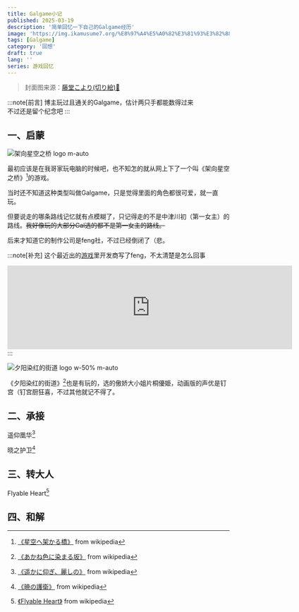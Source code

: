 ```yaml
---
title: Galgame小记
published: 2025-03-19
description: '简单回忆一下自己的Galgame经历'
image: 'https://img.ikamusume7.org/%E8%97%A4%E5%A0%82%E3%81%93%E3%82%88%E3%82%8A.webp'
tags: [Galgame]
category: '回想'
draft: true 
lang: ''
series: 游戏回忆
---
```


> 封面图来源：[藤堂こより(切り絵)🔗](https://www.pixiv.net/artworks/18895882)

:::note[前言]
博主玩过且通关的Galgame，估计两只手都能数得过来<br>
不过还是留个纪念吧
:::

## 一、启蒙

![架向星空之桥 logo m-auto](https://img.ikamusume7.org/h1_hoshikaka-logos.webp)

最初应该是在我哥家玩电脑的时候吧，也不知怎的就从网上下了一个叫《架向星空之桥》[^1]的游戏。

当时还不知道这种类型叫做Galgame，只是觉得里面的角色都很可爱，就一直玩。

但要说走的哪条路线记忆就有点模糊了，只记得走的不是中津川初（第一女主）的路线。~~我好像玩的大部分Gal选的都不是第一女主的路线。~~

后来才知道它的制作公司是feng社，不过已经倒闭了（悲。

:::note[补充]
这个最近出的[游戏](https://store.steampowered.com/widget/1961760/)里开发商写了feng，不太清楚是怎么回事
<!-- https://store.steampowered.com/widget/1961760/ -->
<iframe src="https://store.steampowered.com/widget/1961760/" frameborder="0" width="646" height="190" style="margin: auto 0px"></iframe>
:::

![夕阳染红的街道 logo w-50% m-auto](https://img.ikamusume7.org/akaneiro-logo.webp)

《夕阳染红的街道》[^2]也是有玩的，选的傲娇大小姐片桐優姫，动画版的声优是钉宫（钉宫厨狂喜，不过其他就记不得了。

## 二、承接

遥仰凰华[^3]

晓之护卫[^4]

## 三、转大人

Flyable Heart[^5]

## 四、和解

[^1]: [《星空へ架かる橋》](https://ja.wikipedia.org/wiki/%E6%98%9F%E7%A9%BA%E3%81%B8%E6%9E%B6%E3%81%8B%E3%82%8B%E6%A9%8B) from wikipedia
[^2]: [《あかね色に染まる坂》](https://ja.wikipedia.org/wiki/%E3%81%82%E3%81%8B%E3%81%AD%E8%89%B2%E3%81%AB%E6%9F%93%E3%81%BE%E3%82%8B%E5%9D%82) from wikipedia
[^3]: [《遥かに仰ぎ、麗しの》](https://ja.wikipedia.org/wiki/%E9%81%A5%E3%81%8B%E3%81%AB%E4%BB%B0%E3%81%8E%E3%80%81%E9%BA%97%E3%81%97%E3%81%AE) from wikipedia
[^4]: [《暁の護衛》](https://ja.wikipedia.org/wiki/%E6%9A%81%E3%81%AE%E8%AD%B7%E8%A1%9B) from wikipedia
[^5]: [《Flyable Heart》](https://ja.wikipedia.org/wiki/Flyable_Heart) from wikipedia
